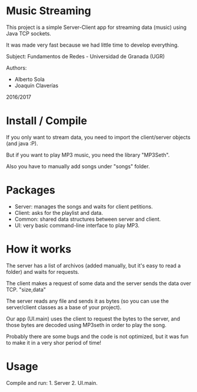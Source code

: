 # Music Streaming

This project is a simple Server-Client app for streaming data (music) using Java TCP sockets.

It was made very fast because we had little time to develop everything.

Subject: Fundamentos de Redes - Universidad de Granada (UGR)

Authors:

- Alberto Sola
- Joaquín Claverías

2016/2017

# Install / Compile

If you only want to stream data, you need to import the client/server objects (and java :P).

But if you want to play MP3 music, you need the library "MP3Seth".

Also you have to manually add songs under "songs" folder.

# Packages

- Server: manages the songs and waits for client petitions.
- Client: asks for the playlist and data.
- Common: shared data structures between server and client.
- UI: very basic command-line interface to play MP3.

# How it works

The server has a list of archivos (added manually, but it's easy to read a folder) and waits for requests.

 The client makes a request of some data and the server sends the data over TCP. "size,data"

 The server reads any file and sends it as bytes (so you can use the server/client classes as a base of your project).

 Our app (UI.main) uses the client to request the bytes to the server, and those bytes are decoded using MP3seth in order to play the song.

 Probably there are some bugs and the code is not optimized, but it was fun to make it in a very shor period of time!

# Usage

Compile and run: 1. Server 2. UI.main.